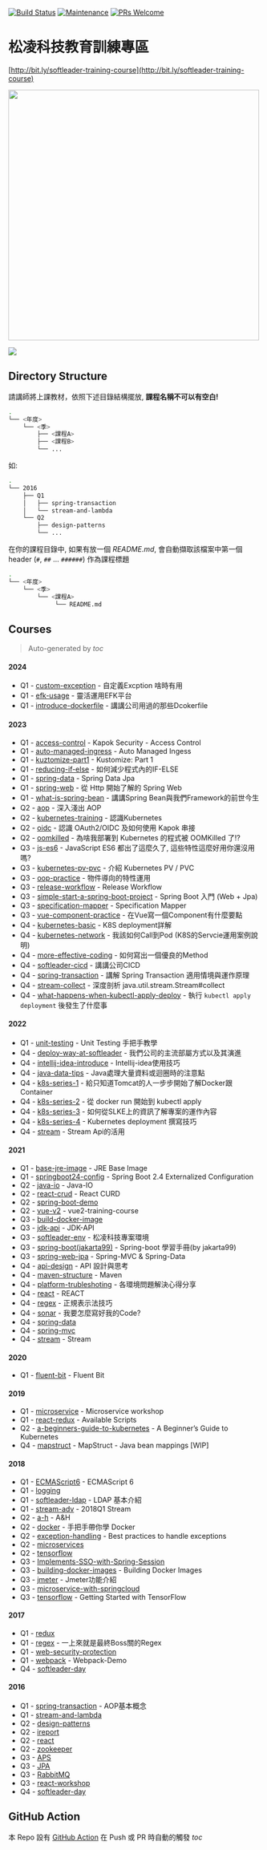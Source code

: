 [![Build Status](https://travis-ci.org/softleader/softleader-training-course.svg?branch=master)](https://travis-ci.org/softleader/softleader-training-course)
[![Maintenance](https://img.shields.io/badge/Maintained%3F-yes-green.svg)](https://GitHub.com/softleader/softleader-training-course/graphs/commit-activity)
[![PRs Welcome](https://img.shields.io/badge/PRs-welcome-brightgreen.svg?style=flat-square)](http://makeapullrequest.com)

# 松凌科技教育訓練專區

[http://bit.ly/softleader-training-course](http://bit.ly/softleader-training-course)

<img src="./qr-code.svg" width="500">

![](./training.png)

## Directory Structure

請講師將上課教材，依照下述目錄結構擺放, **課程名稱不可以有空白!**

```sh
.
└── <年度>
    └── <季>
        ├── <課程A>
        ├── <課程B>
        └── ...
```

如:

```sh
.
└── 2016
    ├── Q1
    │   ├── spring-transaction
    │   └── stream-and-lambda
    └── Q2
        ├── design-patterns
        └── ...
```

在你的課程目錄中, 如果有放一個 *README.md*, 會自動擷取該檔案中第一個 header (`#`, `##` ... `######`) 作為課程標題

```sh
.
└── <年度>
    └── <季>
        └── <課程A>
             └── README.md
```

## Courses

> Auto-generated by *toc*

#### 2024
- Q1 - [custom-exception](/2024/Q1/custom-exception) - 自定義Excption 啥時有用
- Q1 - [efk-usage](/2024/Q1/efk-usage) - 靈活運用EFK平台
- Q1 - [introduce-dockerfile](/2024/Q1/introduce-dockerfile) - 講講公司用過的那些Dcokerfile

#### 2023
- Q1 - [access-control](/2023/Q1/access-control) - Kapok Security - Access Control
- Q1 - [auto-managed-ingress](/2023/Q1/auto-managed-ingress) - Auto Managed Ingess
- Q1 - [kuztomize-part1](/2023/Q1/kuztomize-part1) - Kustomize: Part 1
- Q1 - [reducing-if-else](/2023/Q1/reducing-if-else) - 如何減少程式內的IF-ELSE
- Q1 - [spring-data](/2023/Q1/spring-data) - Spring Data Jpa
- Q1 - [spring-web](/2023/Q1/spring-web) - 從 Http 開始了解的 Spring Web
- Q1 - [what-is-spring-bean](/2023/Q1/what-is-spring-bean) - 講講Spring Bean與我們Framework的前世今生
- Q2 - [aop](/2023/Q2/aop) - 深入淺出 AOP
- Q2 - [kubernetes-training](/2023/Q2/kubernetes-training) - 認識Kubernetes
- Q2 - [oidc](/2023/Q2/oidc) - 認識 OAuth2/OIDC 及如何使用 Kapok 串接
- Q2 - [oomkilled](/2023/Q2/oomkilled) - 為啥我部署到 Kubernetes 的程式被 OOMKilled 了!?
- Q3 - [js-es6](/2023/Q3/js-es6) - JavaScript  ES6 都出了這麼久了, 這些特性這麼好用你還沒用嗎?
- Q3 - [kubernetes-pv-pvc](/2023/Q3/kubernetes-pv-pvc) - 介紹 Kubernetes PV / PVC
- Q3 - [oop-practice](/2023/Q3/oop-practice) - 物件導向的特性運用
- Q3 - [release-workflow](/2023/Q3/release-workflow) - Release Workflow
- Q3 - [simple-start-a-spring-boot-project](/2023/Q3/simple-start-a-spring-boot-project) - Spring Boot 入門 (Web + Jpa)
- Q3 - [specification-mapper](/2023/Q3/specification-mapper) - Specification Mapper
- Q3 - [vue-component-practice](/2023/Q3/vue-component-practice) - 在Vue寫一個Component有什麼要點
- Q4 - [kubernetes-basic](/2023/Q4/kubernetes-basic) - K8S deployment詳解
- Q4 - [kubernetes-network](/2023/Q4/kubernetes-network) - 我該如何Call到Pod (K8S的Servcie運用案例說明)
- Q4 - [more-effective-coding](/2023/Q4/more-effective-coding) - 如何寫出一個優良的Method
- Q4 - [softleader-cicd](/2023/Q4/softleader-cicd) - 講講公司CICD
- Q4 - [spring-transaction](/2023/Q4/spring-transaction) - 講解 Spring Transaction 適用情境與運作原理
- Q4 - [stream-collect](/2023/Q4/stream-collect) - 深度剖析 java.util.stream.Stream#collect
- Q4 - [what-happens-when-kubectl-apply-deploy](/2023/Q4/what-happens-when-kubectl-apply-deploy) - 執行 `kubectl apply deployment` 後發生了什麼事

#### 2022
- Q1 - [unit-testing](/2022/Q1/unit-testing) - Unit Testing 手把手教學
- Q4 - [deploy-way-at-softleader](/2022/Q4/deploy-way-at-softleader) - 我們公司的主流部屬方式以及其演進
- Q4 - [intellij-idea-introduce](/2022/Q4/intellij-idea-introduce) - Intellij-idea使用技巧
- Q4 - [java-data-tips](/2022/Q4/java-data-tips) - Java處理大量資料或迴圈時的注意點
- Q4 - [k8s-series-1](/2022/Q4/k8s-series-1) - 給只知道Tomcat的人一步步開始了解Docker跟Container
- Q4 - [k8s-series-2](/2022/Q4/k8s-series-2) - 從 docker run 開始到 kubectl apply
- Q4 - [k8s-series-3](/2022/Q4/k8s-series-3) - 如何從SLKE上的資訊了解專案的運作內容
- Q4 - [k8s-series-4](/2022/Q4/k8s-series-4) - Kubernetes deployment 撰寫技巧
- Q4 - [stream](/2022/Q4/stream) - Stream Api的活用

#### 2021
- Q1 - [base-jre-image](/2021/Q1/base-jre-image) - JRE Base Image
- Q1 - [springboot24-config](/2021/Q1/springboot24-config) - Spring Boot 2.4 Externalized Configuration
- Q2 - [java-io](/2021/Q2/java-io) - Java-IO
- Q2 - [react-crud](/2021/Q2/react-crud) - React CURD
- Q2 - [spring-boot-demo](/2021/Q2/spring-boot-demo)
- Q2 - [vue-v2](/2021/Q2/vue-v2) - vue2-training-course
- Q3 - [build-docker-image](/2021/Q3/build-docker-image)
- Q3 - [jdk-api](/2021/Q3/jdk-api) - JDK-API
- Q3 - [softleader-env](/2021/Q3/softleader-env) - 松凌科技專案環境
- Q3 - [spring-boot(jakarta99)](/2021/Q3/spring-boot(jakarta99)) - Spring-boot 學習手冊(by jakarta99)
- Q3 - [spring-web-jpa](/2021/Q3/spring-web-jpa) - Spring-MVC & Spring-Data
- Q4 - [api-design](/2021/Q4/api-design) - API 設計與思考
- Q4 - [maven-structure](/2021/Q4/maven-structure) - Maven
- Q4 - [platform-trubleshoting](/2021/Q4/platform-trubleshoting) - 各環境問題解決心得分享
- Q4 - [react](/2021/Q4/react) - REACT
- Q4 - [regex](/2021/Q4/regex) - 正規表示法技巧
- Q4 - [sonar](/2021/Q4/sonar) - 我要怎麼寫好我的Code?
- Q4 - [spring-data](/2021/Q4/spring-data)
- Q4 - [spring-mvc](/2021/Q4/spring-mvc)
- Q4 - [stream](/2021/Q4/stream) - Stream

#### 2020
- Q1 - [fluent-bit](/2020/Q1/fluent-bit) - Fluent Bit

#### 2019
- Q1 - [microservice](/2019/Q1/microservice) - Microservice workshop
- Q1 - [react-redux](/2019/Q1/react-redux) - Available Scripts
- Q2 - [a-beginners-guide-to-kubernetes](/2019/Q2/a-beginners-guide-to-kubernetes) - A Beginner’s Guide to Kubernetes
- Q4 - [mapstruct](/2019/Q4/mapstruct) - MapStruct - Java bean mappings [WIP]

#### 2018
- Q1 - [ECMAScript6](/2018/Q1/ECMAScript6) - ECMAScript 6
- Q1 - [logging](/2018/Q1/logging)
- Q1 - [softleader-ldap](/2018/Q1/softleader-ldap) - LDAP 基本介紹
- Q1 - [stream-adv](/2018/Q1/stream-adv) - 2018Q1 Stream
- Q2 - [a-h](/2018/Q2/a-h) - A&H
- Q2 - [docker](/2018/Q2/docker) - 手把手帶你學 Docker
- Q2 - [exception-handling](/2018/Q2/exception-handling) - Best practices to handle exceptions
- Q2 - [microservices](/2018/Q2/microservices)
- Q2 - [tensorflow](/2018/Q2/tensorflow)
- Q3 - [Implements-SSO-with-Spring-Session](/2018/Q3/Implements-SSO-with-Spring-Session)
- Q3 - [building-docker-images](/2018/Q3/building-docker-images) - Building Docker Images
- Q3 - [jmeter](/2018/Q3/jmeter) - Jmeter功能介紹
- Q3 - [microservice-with-springcloud](/2018/Q3/microservice-with-springcloud)
- Q3 - [tensorflow](/2018/Q3/tensorflow) - Getting Started with TensorFlow

#### 2017
- Q1 - [redux](/2017/Q1/redux)
- Q1 - [regex](/2017/Q1/regex) - 一上來就是最終Boss關的Regex
- Q1 - [web-security-protection](/2017/Q1/web-security-protection)
- Q1 - [webpack](/2017/Q1/webpack) - Webpack-Demo
- Q4 - [softleader-day](/2017/Q4/softleader-day)

#### 2016
- Q1 - [spring-transaction](/2016/Q1/spring-transaction) - AOP基本概念
- Q1 - [stream-and-lambda](/2016/Q1/stream-and-lambda)
- Q2 - [design-patterns](/2016/Q2/design-patterns)
- Q2 - [ireport](/2016/Q2/ireport)
- Q2 - [react](/2016/Q2/react)
- Q2 - [zookeeper](/2016/Q2/zookeeper)
- Q3 - [APS](/2016/Q3/APS)
- Q3 - [JPA](/2016/Q3/JPA)
- Q3 - [RabbitMQ](/2016/Q3/RabbitMQ)
- Q3 - [react-workshop](/2016/Q3/react-workshop)
- Q4 - [softleader-day](/2016/Q4/softleader-day)

## GitHub Action

本 Repo 設有 [GitHub Action](./.github/workflows) 在 Push 或 PR 時自動的觸發 *toc*

